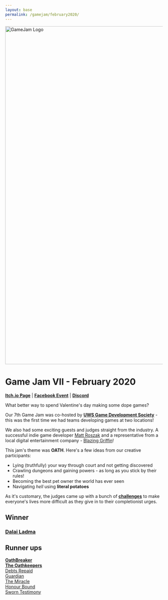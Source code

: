```yaml
---
layout: base
permalink: /gamejam/february2020/
---
```


<p><img class="image-responsive text-center" src="{{site.baseurl}}/static/images/game_jam_7_banner.png" width="2160" height="1080" alt="GameJam Logo"/></p>
<h1>Game Jam VII - February 2020</h1>

[**Itch.io Page**](https://itch.io/jam/game-jam-7-make-games-not-love) |
[**Facebook Event**](https://www.facebook.com/events/210375266664260/) |
[**Discord**](https://discordapp.com/invite/DhT3XgU)

What better way to spend Valentine's day making some dope games?

Our 7th Game Jam was co-hosted by [**UWS Game Development Society**](https://www.facebook.com/groups/GameDevUWS/) - this was the first time we had teams developing games at two locations!

We also had some exciting guests and judges straight from the industry. A successful indie game developer [Matt Roszak](http://kupogames.com/) and a representative from a local digital entertainment company - [Blazing Griffin](https://www.blazinggriffin.com/)!

This jam's theme was **OATH**. Here's a few ideas from our creative participants:
* Lying (truthfully) your way through court and not getting discovered
* Crawling dungeons and gaining powers - as long as you stick by their rules!
* Becoming the best pet owner the world has ever seen
* Navigating *hell* using **literal potatoes**

As it's customary, the judges came up with a bunch of [**challenges**](https://docs.google.com/presentation/d/1eNPJiLWKEciUK7daULnftU7c4cxCcmqwhII91Be-yo4/edit#slide=id.g7e0855647d_0_102) to make everyone's lives more difficult as they give in to their completionist urges.

## Winner
### [Dalai Ladma](https://itch.io/jam/game-jam-7-make-games-not-love/rate/569875)

## Runner ups
[**OathBreaker**](https://itch.io/jam/game-jam-7-make-games-not-love/rate/569863)  
[**The Oathkeepers**](https://itch.io/jam/game-jam-7-make-games-not-love/rate/569831)  
[Debts Repaid](https://itch.io/jam/game-jam-7-make-games-not-love/rate/569864)  
[Guardian](https://itch.io/jam/game-jam-7-make-games-not-love/rate/569885)  
[The Miracle](https://itch.io/jam/game-jam-7-make-games-not-love/rate/569867)  
[Honour Bound](https://itch.io/jam/game-jam-7-make-games-not-love/rate/569865)  
[Sworn Testimony](https://itch.io/jam/game-jam-7-make-games-not-love/rate/569859)  

